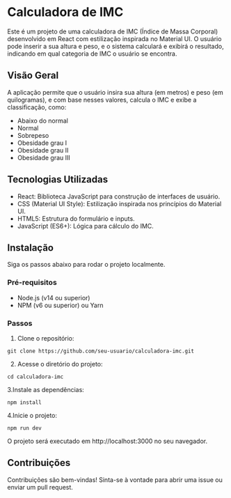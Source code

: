 # Calculadora de IMC

Este é um projeto de uma calculadora de IMC (Índice de Massa Corporal) desenvolvido em React com estilização inspirada no Material UI. O usuário pode inserir a sua altura e peso, e o sistema calculará e exibirá o resultado, indicando em qual categoria de IMC o usuário se encontra.

## Visão Geral

A aplicação permite que o usuário insira sua altura (em metros) e peso (em quilogramas), e com base nesses valores, calcula o IMC e exibe a classificação, como:

- Abaixo do normal
- Normal
- Sobrepeso
- Obesidade grau I
- Obesidade grau II
- Obesidade grau III

## Tecnologias Utilizadas
- React: Biblioteca JavaScript para construção de interfaces de usuário.
- CSS (Material UI Style): Estilização inspirada nos princípios do Material UI.
- HTML5: Estrutura do formulário e inputs.
- JavaScript (ES6+): Lógica para cálculo do IMC.

## Instalação

Siga os passos abaixo para rodar o projeto localmente.

### Pré-requisitos
- Node.js (v14 ou superior)
- NPM (v6 ou superior) ou Yarn

### Passos
1. Clone o repositório:
```
git clone https://github.com/seu-usuario/calculadora-imc.git
```

2. Acesse o diretório do projeto:
```
cd calculadora-imc
```

3.Instale as dependências:
```
npm install
```

4.Inicie o projeto:
```
npm run dev
```
O projeto será executado em http://localhost:3000 no seu navegador.

## Contribuições
Contribuições são bem-vindas! Sinta-se à vontade para abrir uma issue ou enviar um pull request.
